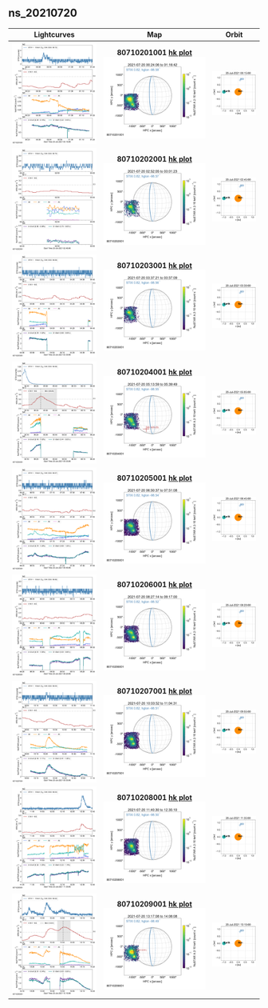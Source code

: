 ## ns_20210720
 
|  Lightcurves |  Map | Orbit |
|:---:|:---:|:---:|
|[![](ltc_20210720_0015_80710201001_ngs.png)](ltc_20210720_0015_80710201001_ngs.png)|**80710201001 [hk plot](hkltc_20210720_0015_80710201001_ngs.png)**<br/>[![](map_20210720_0015_80710201001_ngs.png)](map_20210720_0015_80710201001_ngs.png)|[![](orbeph_20210720_0015_80710201001_ngs.png)](orbeph_20210720_0015_80710201001_ngs.png)|
|[![](ltc_20210720_0245_80710202001_ngs.png)](ltc_20210720_0245_80710202001_ngs.png)|**80710202001 [hk plot](hkltc_20210720_0245_80710202001_ngs.png)**<br/>[![](map_20210720_0245_80710202001_ngs.png)](map_20210720_0245_80710202001_ngs.png)|[![](orbeph_20210720_0245_80710202001_ngs.png)](orbeph_20210720_0245_80710202001_ngs.png)|
|[![](ltc_20210720_0330_80710203001_ngs.png)](ltc_20210720_0330_80710203001_ngs.png)|**80710203001 [hk plot](hkltc_20210720_0330_80710203001_ngs.png)**<br/>[![](map_20210720_0330_80710203001_ngs.png)](map_20210720_0330_80710203001_ngs.png)|[![](orbeph_20210720_0330_80710203001_ngs.png)](orbeph_20210720_0330_80710203001_ngs.png)|
|[![](ltc_20210720_0505_80710204001_ngs.png)](ltc_20210720_0505_80710204001_ngs.png)|**80710204001 [hk plot](hkltc_20210720_0505_80710204001_ngs.png)**<br/>[![](map_20210720_0505_80710204001_ngs.png)](map_20210720_0505_80710204001_ngs.png)|[![](orbeph_20210720_0505_80710204001_ngs.png)](orbeph_20210720_0505_80710204001_ngs.png)|
|[![](ltc_20210720_0645_80710205001_ngs.png)](ltc_20210720_0645_80710205001_ngs.png)|**80710205001 [hk plot](hkltc_20210720_0645_80710205001_ngs.png)**<br/>[![](map_20210720_0645_80710205001_ngs.png)](map_20210720_0645_80710205001_ngs.png)|[![](orbeph_20210720_0645_80710205001_ngs.png)](orbeph_20210720_0645_80710205001_ngs.png)|
|[![](ltc_20210720_0820_80710206001_ngs.png)](ltc_20210720_0820_80710206001_ngs.png)|**80710206001 [hk plot](hkltc_20210720_0820_80710206001_ngs.png)**<br/>[![](map_20210720_0820_80710206001_ngs.png)](map_20210720_0820_80710206001_ngs.png)|[![](orbeph_20210720_0820_80710206001_ngs.png)](orbeph_20210720_0820_80710206001_ngs.png)|
|[![](ltc_20210720_0955_80710207001_ngs.png)](ltc_20210720_0955_80710207001_ngs.png)|**80710207001 [hk plot](hkltc_20210720_0955_80710207001_ngs.png)**<br/>[![](map_20210720_0955_80710207001_ngs.png)](map_20210720_0955_80710207001_ngs.png)|[![](orbeph_20210720_0955_80710207001_ngs.png)](orbeph_20210720_0955_80710207001_ngs.png)|
|[![](ltc_20210720_1135_80710208001_ngs.png)](ltc_20210720_1135_80710208001_ngs.png)|**80710208001 [hk plot](hkltc_20210720_1135_80710208001_ngs.png)**<br/>[![](map_20210720_1135_80710208001_ngs.png)](map_20210720_1135_80710208001_ngs.png)|[![](orbeph_20210720_1135_80710208001_ngs.png)](orbeph_20210720_1135_80710208001_ngs.png)|
|[![](ltc_20210720_1310_80710209001_ngs.png)](ltc_20210720_1310_80710209001_ngs.png)|**80710209001 [hk plot](hkltc_20210720_1310_80710209001_ngs.png)**<br/>[![](map_20210720_1310_80710209001_ngs.png)](map_20210720_1310_80710209001_ngs.png)|[![](orbeph_20210720_1310_80710209001_ngs.png)](orbeph_20210720_1310_80710209001_ngs.png)|
